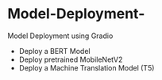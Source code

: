 # Model-Deployment-
Model Deployment using Gradio
- Deploy a BERT Model
- Deploy pretrained MobileNetV2
- Deploy a Machine Translation Model (T5)
